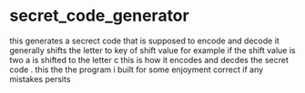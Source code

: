 # secret_code_generator
this generates a secrect code that is supposed to encode and decode it generally shifts the letter to key of shift value for example if the shift value is two a is shifted to the letter c this is how it encodes and decdes the secret code .
this the the program i built for some enjoyment
correct if any mistakes persits  
